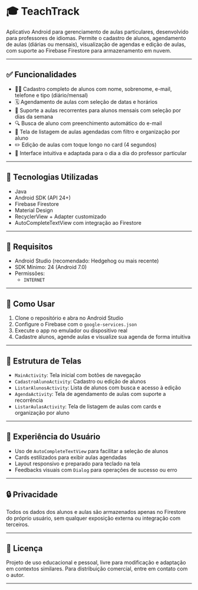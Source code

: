 # 🎓 TeachTrack

Aplicativo Android para gerenciamento de aulas particulares, desenvolvido para professores de idiomas. Permite o cadastro de alunos, agendamento de aulas (diárias ou mensais), visualização de agendas e edição de aulas, com suporte ao Firebase Firestore para armazenamento em nuvem.

---

## ✅ Funcionalidades

- 👨‍🎓 Cadastro completo de alunos com nome, sobrenome, e-mail, telefone e tipo (diário/mensal)
- 🗓 Agendamento de aulas com seleção de datas e horários
- 🔁 Suporte a aulas recorrentes para alunos mensais com seleção por dias da semana
- 🔍 Busca de aluno com preenchimento automático do e-mail
- 📆 Tela de listagem de aulas agendadas com filtro e organização por aluno
- ✏️ Edição de aulas com toque longo no card (4 segundos)
- 🧠 Interface intuitiva e adaptada para o dia a dia do professor particular

---

## 🔧 Tecnologias Utilizadas

- Java
- Android SDK (API 24+)
- Firebase Firestore
- Material Design
- RecyclerView + Adapter customizado
- AutoCompleteTextView com integração ao Firestore

---

## 🧪 Requisitos

- Android Studio (recomendado: Hedgehog ou mais recente)
- SDK Mínimo: 24 (Android 7.0)
- Permissões:
  - `INTERNET`

---

## 🚀 Como Usar

1. Clone o repositório e abra no Android Studio
2. Configure o Firebase com o `google-services.json`
3. Execute o app no emulador ou dispositivo real
4. Cadastre alunos, agende aulas e visualize sua agenda de forma intuitiva

---

## 🧱 Estrutura de Telas

- `MainActivity`: Tela inicial com botões de navegação
- `CadastroAlunoActivity`: Cadastro ou edição de alunos
- `ListarAlunosActivity`: Lista de alunos com busca e acesso à edição
- `AgendaActivity`: Tela de agendamento de aulas com suporte a recorrência
- `ListarAulasActivity`: Tela de listagem de aulas com cards e organização por aluno

---

## 📱 Experiência do Usuário

- Uso de `AutoCompleteTextView` para facilitar a seleção de alunos
- Cards estilizados para exibir aulas agendadas
- Layout responsivo e preparado para teclado na tela
- Feedbacks visuais com `Dialog` para operações de sucesso ou erro

---

## 🔒 Privacidade

Todos os dados dos alunos e aulas são armazenados apenas no Firestore do próprio usuário, sem qualquer exposição externa ou integração com terceiros.

---

## 📄 Licença

Projeto de uso educacional e pessoal, livre para modificação e adaptação em contextos similares. Para distribuição comercial, entre em contato com o autor.

---

